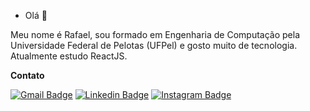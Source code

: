 - Olá 👋 

Meu nome é Rafael, sou formado em Engenharia de Computação pela Universidade Federal de Pelotas (UFPel) e gosto muito de tecnologia.
Atualmente estudo ReactJS.

**Contato**

[![Gmail Badge](https://img.shields.io/badge/-Gmail-DB4A39?style=flat-square&logo=Gmail&logoColor=white)](ra.alvesdeazevedo@gmail.com)
[![Linkedin Badge](https://img.shields.io/badge/-LinkedIn-0E76A8?style=flat-square&logo=Linkedin&logoColor=white&link=https://www.linkedin.com/in/rafa-alvesdeazevedo/)](https://www.linkedin.com/in/rafa-alvesdeazevedo/) 
[![Instagram Badge](https://img.shields.io/badge/-Instagram-DD2A7B?style=flat-square&logo=Instagram&logoColor=white)](https://instagram.com/rafaaazvedo)



<!---
rafaaazevedo/rafaaazevedo is a ✨ special ✨ repository because its `README.md` (this file) appears on your GitHub profile.
You can click the Preview link to take a look at your changes.
--->
